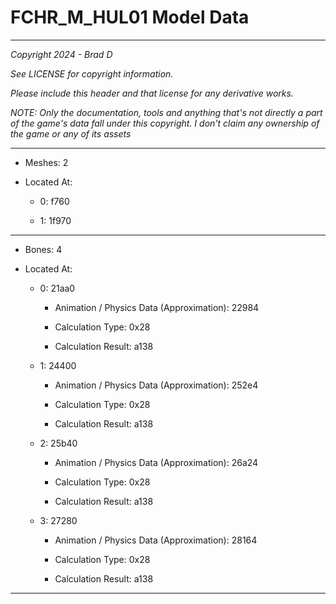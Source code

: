 # FCHR_M_HUL01 Model Data

---

*Copyright 2024 - Brad D*

*See LICENSE for copyright information.*

*Please include this header and that license for any derivative works.*

*NOTE: Only the documentation, tools and anything that's not directly a part of the game's data fall under this copyright. I don't claim any ownership of the game or any of its assets*

---

* Meshes: 2

* Located At:

  * 0: f760

  * 1: 1f970

---

* Bones: 4

* Located At:

  * 0: 21aa0

    * Animation / Physics Data (Approximation): 22984

    * Calculation Type: 0x28

    * Calculation Result: a138

  * 1: 24400

    * Animation / Physics Data (Approximation): 252e4

    * Calculation Type: 0x28

    * Calculation Result: a138

  * 2: 25b40

    * Animation / Physics Data (Approximation): 26a24

    * Calculation Type: 0x28

    * Calculation Result: a138

  * 3: 27280

    * Animation / Physics Data (Approximation): 28164

    * Calculation Type: 0x28

    * Calculation Result: a138

---

